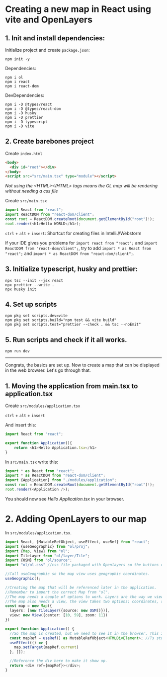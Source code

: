 # Creating a new map in React using vite and OpenLayers

## 1. Init and install dependencies:

Initialize project and create `package.json`:

`npm init -y`

Dependencies:

```
npm i ol
npm i react
npm i react-dom
```

DevDependencies:

```
npm i -D @types/react
npm i -D @types/react-dom
npm i -D husky
npm i -D prettier
npm i -D typescript
npm i -D vite
```

## 2. Create barebones project

Create `index.html`

```html
<body>
  <div id="root"></div>
</body>
<script src="src/main.tsx" type="module"></script>
```

_*Not using the \<HTML>\</HTML> tags means the OL map will be rendering without needing a css file*_

Create `src/main.tsx`

```typescript jsx
import React from "react";
import ReactDOM from "react-dom/client";
const root = ReactDOM.createRoot(document.getElementById("root")!);
root.render(<h1>Hello WORLD</h1>);
```

`ctrl` + `alt` + `insert`: Shortcut for creating files in IntelliJ/Webstorm

If your IDE gives you problems for `import react from "react";` and `import ReactDOM from "react-dom/client";`, try to add `import * as React from "react";` and `import * as ReactDOM from "react-dom/client";`.

## 3. Initialize typescript, husky and prettier:

```
npx tsc --init --jsx react
npx prettier --write .
npx husky init
```

## 4. Set up scripts

```
npm pkg set scripts.dev=vite
npm pkg set scripts.build="npm test && vite build"
npm pkg set scripts.test="prettier --check . && tsc --noEmit"
```

## 5. Run scripts and check if it all works.

`npm run dev`

---

Congrats, the basics are set up. Now to create a map that can be displayed in the web browser. Let's go through that.

## 1. Moving the application from main.tsx to application.tsx

Create `src/modules/application.tsx`

`ctrl` + `alt` + `insert`

And insert this:

```typescript jsx
import React from "react";

export function Application(){
    return <h1>Hello Application.tsx</h1>
}
```

In `src/main.tsx` write this:

```typescript jsx
import * as React from "react";
import * as ReactDOM from "react-dom/client";
import {Application} from "./modules/application";
const root = ReactDOM.createRoot(document.getElementById("root")!);
root.render(<Application />);
```

You should now see _Hello Application.tsx_ in your browser.

# 2. Adding OpenLayers to our map

In `src/modules/application.tsx`.

```typescript jsx
import React, {MutableRefObject, useEffect, useRef} from "react";
import {useGeographic} from "ol/proj";
import {Map, View} from "ol";
import TileLayer from "ol/layer/Tile";
import {OSM} from "ol/source";
import "ol/ol.css" //css file packaged with Openlayers so the buttons on the map position themselves correctly.

//Call useGeographic so the map view uses geographic coordinates.
useGeographic();

//Creating the map that will be referenced later in the application.
//Remember to import the correct Map from "ol".
//The map needs a couple of options to work. Layers are the way we view the map. In this case, I use OSM (OpenStreetMap) to display the map.
//The map also needs a view, the view takes two options; coordinates, so the application knows where to start, and zoom, where ex. 3 is far and 10 is closer
const map = new Map({
  layers: [new TileLayer({source: new OSM()})],
  view: new View({center: [10, 59], zoom: 11})
})

export function Application() {
  //So the map is created, but we need to see it in the browser. This is where useRef comes in.
  const mapRef = useRef() as MutableRefObject<HTMLDivElement>; //Ts stuff
  useEffect(() => {
    map.setTarget(mapRef.current)
  }, []);

  //Reference the div here to make it show up.
  return <div ref={mapRef}></div>;
}
```
